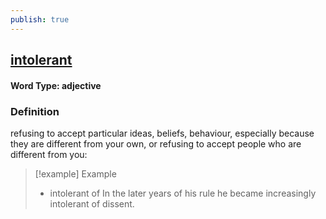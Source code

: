 ```yaml
---
publish: true
---
```

## [intolerant](https://dictionary.cambridge.org/dictionary/english/intolerant)

#### Word Type: adjective
### Definition
refusing to accept particular ideas, beliefs, behaviour, especially because they are different from your own, or refusing to accept people who are different from you:

>[!example] Example
> - intolerant of In the later years of his rule he became increasingly intolerant of dissent.
